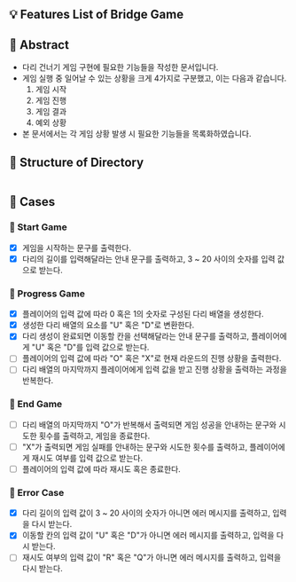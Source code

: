 ## 💡 Features List of Bridge Game

## 📌 Abstract

- 다리 건너기 게임 구현에 필요한 기능들을 작성한 문서입니다.
- 게임 실행 중 일어날 수 있는 상황을 크게 4가지로 구분했고, 이는 다음과 같습니다.
  1. 게임 시작
  2. 게임 진행
  3. 게임 결과
  4. 예외 상황
- 본 문서에서는 각 게임 상황 발생 시 필요한 기능들을 목록화하였습니다.

## 📌 Structure of Directory

```

```

## 📌 Cases

### 🔸 Start Game

- [x] 게임을 시작하는 문구를 출력한다.
- [x] 다리의 길이를 입력해달라는 안내 문구를 출력하고, 3 ~ 20 사이의 숫자를 입력 값으로 받는다.

### 🔸 Progress Game

- [x] 플레이어의 입력 값에 따라 0 혹은 1의 숫자로 구성된 다리 배열을 생성한다.
- [x] 생성한 다리 배열의 요소를 "U" 혹은 "D"로 변환한다.
- [x] 다리 생성이 완료되면 이동할 칸을 선택해달라는 안내 문구를 출력하고, 플레이어에게 "U" 혹은 "D"를 입력 값으로 받는다.
- [ ] 플레이어의 입력 값에 따라 "O" 혹은 "X"로 현재 라운드의 진행 상황을 출력한다.
- [ ] 다리 배열의 마지막까지 플레이어에게 입력 값을 받고 진행 상황을 출력하는 과정을 반복한다.

### 🔸 End Game

- [ ] 다리 배열의 마지막까지 "O"가 반복해서 출력되면 게임 성공을 안내하는 문구와 시도한 횟수를 출력하고, 게임을 종료한다.
- [ ] "X"가 출력되면 게임 실패를 안내하는 문구와 시도한 횟수를 출력하고, 플레이어에게 재시도 여부를 입력 값으로 받는다.
- [ ] 플레이어의 입력 값에 따라 재시도 혹은 종료한다.

### 🔸 Error Case

- [x] 다리 길이의 입력 값이 3 ~ 20 사이의 숫자가 아니면 에러 메시지를 출력하고, 입력을 다시 받는다.
- [x] 이동할 칸의 입력 값이 "U" 혹은 "D"가 아니면 에러 메시지를 출력하고, 입력을 다시 받는다.
- [ ] 재시도 여부의 입력 값이 "R" 혹은 "Q"가 아니면 에러 메시지를 출력하고, 입력을 다시 받는다.
